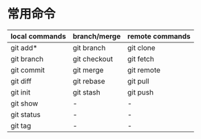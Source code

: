 # 常用命令

| local commands | branch/merge | remote commands |
| -------------- | ------------ | --------------- |
| git add*        | git branch   | git clone       |
| git branch     | git checkout | git fetch       |
| git commit     | git merge    | git remote      |
| git diff       | git rebase   | git pull        |
| git init       | git stash    | git push        |
| git show       | -            | -               |
| git status     | -            | -               |
| git tag        | -            | -               |
